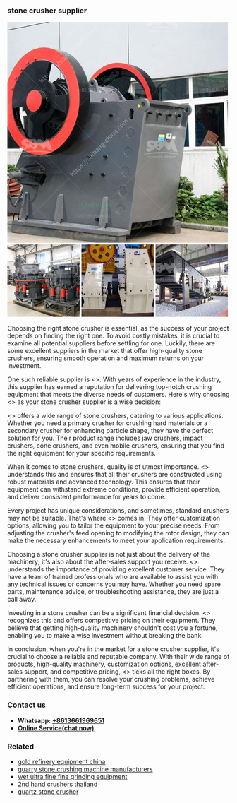 <h3>stone crusher supplier</h3><img src='1706754257.jpg' alt=''><p>Choosing the right stone crusher is essential, as the success of your project depends on finding the right one. To avoid costly mistakes, it is crucial to examine all potential suppliers before settling for one. Luckily, there are some excellent suppliers in the market that offer high-quality stone crushers, ensuring smooth operation and maximum returns on your investment.</p><p>One such reliable supplier is <<Supplier's Name>>. With years of experience in the industry, this supplier has earned a reputation for delivering top-notch crushing equipment that meets the diverse needs of customers. Here's why choosing <<Supplier's Name>> as your stone crusher supplier is a wise decision:</p><p><<Supplier's Name>> offers a wide range of stone crushers, catering to various applications. Whether you need a primary crusher for crushing hard materials or a secondary crusher for enhancing particle shape, they have the perfect solution for you. Their product range includes jaw crushers, impact crushers, cone crushers, and even mobile crushers, ensuring that you find the right equipment for your specific requirements.</p><p>When it comes to stone crushers, quality is of utmost importance. <<Supplier's Name>> understands this and ensures that all their crushers are constructed using robust materials and advanced technology. This ensures that their equipment can withstand extreme conditions, provide efficient operation, and deliver consistent performance for years to come.</p><p>Every project has unique considerations, and sometimes, standard crushers may not be suitable. That's where <<Supplier's Name>> comes in. They offer customization options, allowing you to tailor the equipment to your precise needs. From adjusting the crusher's feed opening to modifying the rotor design, they can make the necessary enhancements to meet your application requirements.</p><p>Choosing a stone crusher supplier is not just about the delivery of the machinery; it's also about the after-sales support you receive. <<Supplier's Name>> understands the importance of providing excellent customer service. They have a team of trained professionals who are available to assist you with any technical issues or concerns you may have. Whether you need spare parts, maintenance advice, or troubleshooting assistance, they are just a call away.</p><p>Investing in a stone crusher can be a significant financial decision. <<Supplier's Name>> recognizes this and offers competitive pricing on their equipment. They believe that getting high-quality machinery shouldn't cost you a fortune, enabling you to make a wise investment without breaking the bank.</p><p>In conclusion, when you're in the market for a stone crusher supplier, it's crucial to choose a reliable and reputable company. With their wide range of products, high-quality machinery, customization options, excellent after-sales support, and competitive pricing, <<Supplier's Name>> ticks all the right boxes. By partnering with them, you can resolve your crushing problems, achieve efficient operations, and ensure long-term success for your project.</p><h3>Contact us</h3><ul><li><strong>Whatsapp:&nbsp;<a href="https://wa.me/8613661969651">+8613661969651</a></strong></li><li><a href="https://swt.shibang-china.com/?git&amp;zhl&amp;stone crusher supplier"><strong>Online Service(chat now)</strong></a></li></ul><h3>Related</h3><ul><li><a href='gold refinery equipment china.md'>gold refinery equipment china</a></li><li><a href='quarry stone crushing machine manufacturers.md'>quarry stone crushing machine manufacturers</a></li><li><a href='wet ultra fine fine grinding equipment.md'>wet ultra fine fine grinding equipment</a></li><li><a href='2nd hand crushers thailand.md'>2nd hand crushers thailand</a></li><li><a href='quartz stone crusher.md'>quartz stone crusher</a></li></ul>